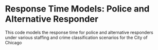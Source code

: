 # Response Time Models: Police and Alternative Responder 
This code models the response time for police and alternative responders under various staffing and crime classification scenarios for the City of Chicago


